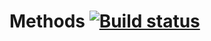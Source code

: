 # Methods [![Build status](https://ci.appveyor.com/api/projects/status/xp5tgd0v2c76xx95?svg=true)](https://ci.appveyor.com/project/LyubasM/methods)
